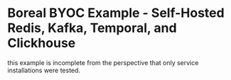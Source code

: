 # Boreal BYOC Example - Self-Hosted Redis, Kafka, Temporal, and Clickhouse

this example is incomplete from the perspective that only service installations were tested.